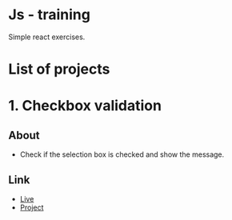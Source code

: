 # Js - training

Simple react exercises.

# List of projects

# 1. Checkbox validation

## About

- Check if the selection box is checked and show the message.

## Link

- [Live](https://github.com/onion-kamil/react-js-exercises/checkbox-validation)
- [Project](checkbox-validation/)
